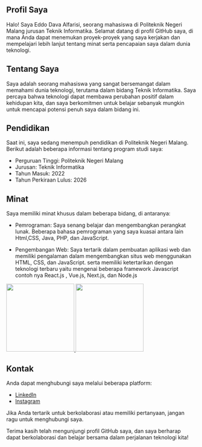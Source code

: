 ## Profil Saya
Halo! Saya Eddo Dava Alfarisi, seorang mahasiswa di Politeknik Negeri Malang jurusan Teknik Informatika. Selamat datang di profil GitHub saya, di mana Anda dapat menemukan proyek-proyek yang saya kerjakan dan mempelajari lebih lanjut tentang minat serta pencapaian saya dalam dunia teknologi.

## Tentang Saya
Saya adalah seorang mahasiswa yang sangat bersemangat dalam memahami dunia teknologi, terutama dalam bidang Teknik Informatika. Saya percaya bahwa teknologi dapat membawa perubahan positif dalam kehidupan kita, dan saya berkomitmen untuk belajar sebanyak mungkin untuk mencapai potensi penuh saya dalam bidang ini.

## Pendidikan
Saat ini, saya sedang menempuh pendidikan di Politeknik Negeri Malang. Berikut adalah beberapa informasi tentang program studi saya:

- Perguruan Tinggi: Politeknik Negeri Malang
- Jurusan: Teknik Informatika
- Tahun Masuk: 2022
- Tahun Perkiraan Lulus: 2026

## Minat

Saya memiliki minat khusus dalam beberapa bidang, di antaranya:
- Pemrograman: Saya senang belajar dan mengembangkan perangkat lunak.
  Beberapa bahasa pemrograman yang saya kuasai antara lain Html,CSS, Java, PHP, dan JavaScript.

- Pengembangan Web: Saya tertarik dalam pembuatan aplikasi web dan memiliki pengalaman dalam mengembangkan situs web menggunakan HTML, CSS, dan JavaScript.
  serta memiliki ketertarikan dengan teknologi terbaru yaitu mengenai beberapa framework Javascript contoh nya React.js , Vue.js, Next.js, dan Node.js

<p align="left">
<a href="https://github.com/Eddav29">
  <img height="180em" src="https://github-readme-stats-eight-theta.vercel.app/api?username=Eddav29&show_icons=true&theme=algolia&include_all_commits=true&count_private=true"/>
  <img height="180em" src="https://github-readme-stats-eight-theta.vercel.app/api/top-langs/?username=Eddav29&layout=compact&langs_count=8&theme=algolia"/>
</a>
</p>

## Kontak
Anda dapat menghubungi saya melalui beberapa platform:

- [LinkedIn](https://www.instagram.com/eddav29/)
- [Instagram](https://www.linkedin.com/in/eddo-dava-alfarisi-99b4b7274/)

Jika Anda tertarik untuk berkolaborasi atau memiliki pertanyaan, jangan ragu untuk menghubungi saya.

Terima kasih telah mengunjungi profil GitHub saya, dan saya berharap dapat berkolaborasi dan belajar bersama dalam perjalanan teknologi kita!


